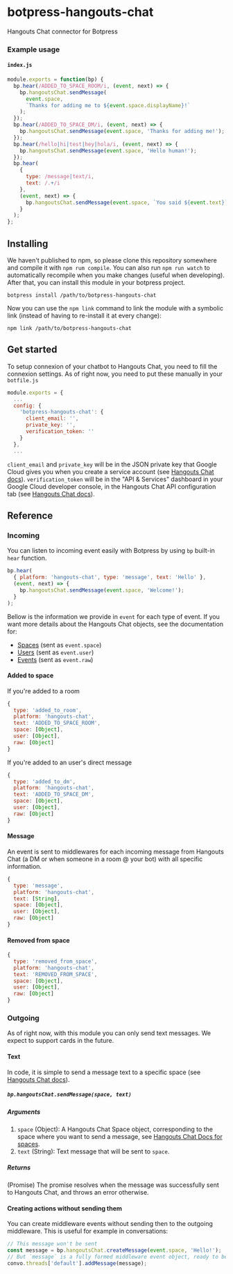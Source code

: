# botpress-hangouts-chat

Hangouts Chat connector for Botpress

### Example usage

#### `index.js`

```javascript
module.exports = function(bp) {
  bp.hear(/ADDED_TO_SPACE_ROOM/i, (event, next) => {
    bp.hangoutsChat.sendMessage(
      event.space,
      `Thanks for adding me to ${event.space.displayName}!`
    );
  });
  bp.hear(/ADDED_TO_SPACE_DM/i, (event, next) => {
    bp.hangoutsChat.sendMessage(event.space, 'Thanks for adding me!');
  });
  bp.hear(/hello|hi|test|hey|hola/i, (event, next) => {
    bp.hangoutsChat.sendMessage(event.space, 'Hello human!');
  });
  bp.hear(
    {
      type: /message|text/i,
      text: /.+/i
    },
    (event, next) => {
      bp.hangoutsChat.sendMessage(event.space, `You said ${event.text}`);
    }
  );
};
```

## Installing

We haven't published to npm, so please clone this repository somewhere
and compile it with `npm rum compile`. You can also run `npm run watch` to
automatically recompile when you make changes (useful when developing).
After that, you can install this module in your botpress project.

```
botpress install /path/to/botpress-hangouts-chat
```

Now you can use the `npm link` command to link the module with a symbolic link
(instead of having to re-install it at every change):

```
npm link /path/to/botpress-hangouts-chat
```

## Get started

To setup connexion of your chatbot to Hangouts Chat, you need to fill the
connexion settings. As of right now, you need to put these manually in your
`botfile.js`

```javascript
module.exports = {
  ...
  config: {
    'botpress-hangouts-chat': {
      client_email: '',
      private_key: '',
      verification_token: ''
    }
  },
  ...
```

`client_email` and `private_key` will be in the JSON private key that
Google Cloud gives you when you create a service account
(see [Hangouts Chat docs](https://developers.google.com/hangouts/chat/how-tos/service-accounts#creating_and_using_a_service_account)).
`verification_token` will be in the "API & Services" dashboard in your
Google Cloud developer console, in the Hangouts Chat API configuration
tab (see [Hangouts Chat docs](https://developers.google.com/hangouts/chat/how-tos/bots-develop#verifying_bot_authenticity)).

## Reference

### Incoming

You can listen to incoming event easily with Botpress by using `bp` built-in
`hear` function.

```javascript
bp.hear(
  { platform: 'hangouts-chat', type: 'message', text: 'Hello' },
  (event, next) => {
    bp.hangoutsChat.sendMessage(event.space, 'Welcome!');
  }
);
```

Bellow is the information we provide in `event` for each type of event.
If you want more details about the Hangouts Chat objects, see the documentation
for:

* [Spaces](https://developers.google.com/hangouts/chat/reference/rest/v1/spaces)
  (sent as `event.space`)
* [Users](https://developers.google.com/hangouts/chat/reference/rest/v1/User)
  (sent as `event.user`)
* [Events](https://developers.google.com/hangouts/chat/reference/message-formats/events)
  (sent as `event.raw`)

#### Added to space

If you're added to a room

```javascript
{
  type: 'added_to_room',
  platform: 'hangouts-chat',
  text: 'ADDED_TO_SPACE_ROOM',
  space: [Object],
  user: [Object],
  raw: [Object]
}
```

If you're added to an user's direct message

```javascript
{
  type: 'added_to_dm',
  platform: 'hangouts-chat',
  text: 'ADDED_TO_SPACE_DM',
  space: [Object],
  user: [Object],
  raw: [Object]
}
```

#### Message

An event is sent to middlewares for each incoming message from
Hangouts Chat (a DM or when someone in a room @ your bot) with all specific
information.

```javascript
{
  type: 'message',
  platform: 'hangouts-chat',
  text: [String],
  space: [Object],
  user: [Object],
  raw: [Object]
}
```

#### Removed from space

```javascript
{
  type: 'removed_from_space',
  platform: 'hangouts-chat',
  text: 'REMOVED_FROM_SPACE',
  space: [Object],
  user: [Object],
  raw: [Object]
}
```

### Outgoing

As of right now, with this module you can only send text messages. We expect
to support cards in the future.

#### Text

In code, it is simple to send a message text to a specific space
(see [Hangouts Chat docs](https://developers.google.com/hangouts/chat/reference/rest/v1/spaces.messages/create)).

##### `bp.hangoutsChat.sendMessage(space, text)`

##### Arguments

1.  `space` (Object): A Hangouts Chat Space object, corresponding to the space
    where you want to send a message, see [Hangouts Chat Docs for spaces](https://developers.google.com/hangouts/chat/reference/rest/v1/spaces).
1.  `text` (String): Text message that will be sent to `space`.

##### Returns

(Promise) The promise resolves when the message was successfully sent to
Hangouts Chat, and throws an error otherwise.

#### Creating actions without sending them

You can create middleware events without sending then to the outgoing
middleware. This is useful for example in conversations:

```javascript
// This message won't be sent
const message = bp.hangoutsChat.createMessage(event.space, 'Hello!');
// But `message` is a fully formed middleware event object, ready to be sent
convo.threads['default'].addMessage(message);
```
